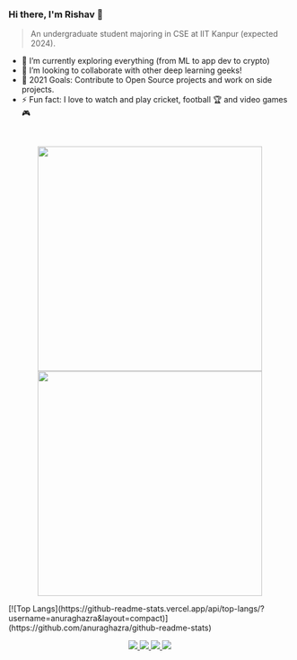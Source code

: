### Hi there, I'm Rishav 👋

>An undergraduate student majoring in CSE at IIT Kanpur (expected 2024).

- 🌱 I’m currently exploring everything (from ML to app dev to crypto)
- 👯 I’m looking to collaborate with other deep learning geeks!
- 🥅 2021 Goals: Contribute to Open Source projects and work on side projects.
- ⚡ Fun fact: I love to watch and play cricket, football 🏆 and video games 🎮

<br />

<!-- ### Languages and Tools:

<img align="left" alt="Visual Studio Code" width="26px" src="https://raw.githubusercontent.com/github/explore/80688e429a7d4ef2fca1e82350fe8e3517d3494d/topics/visual-studio-code/visual-studio-code.png" />
<img align="left" alt="HTML5" width="26px" src="https://raw.githubusercontent.com/github/explore/80688e429a7d4ef2fca1e82350fe8e3517d3494d/topics/html/html.png" />
<img align="left" alt="CSS3" width="26px" src="https://raw.githubusercontent.com/github/explore/80688e429a7d4ef2fca1e82350fe8e3517d3494d/topics/css/css.png" />
<img align="left" alt="Git" width="26px" src="https://raw.githubusercontent.com/github/explore/80688e429a7d4ef2fca1e82350fe8e3517d3494d/topics/git/git.png" />
<img align="left" alt="GitHub" width="26px" src="https://raw.githubusercontent.com/github/explore/78df643247d429f6cc873026c0622819ad797942/topics/github/github.png" />
<img align="left" alt="Terminal" width="26px" src="https://raw.githubusercontent.com/github/explore/80688e429a7d4ef2fca1e82350fe8e3517d3494d/topics/terminal/terminal.png" /> -->


<p align = "center">
  <img src = "https://github-readme-stats.vercel.app/api?username=ris27hav&show_icons=true&theme=bear" width = 400>
  <img src = "https://github-readme-streak-stats.herokuapp.com?user=ris27hav&theme=dark&hide_border=true" width = 400>
</p>
[![Top Langs](https://github-readme-stats.vercel.app/api/top-langs/?username=anuraghazra&layout=compact)](https://github.com/anuraghazra/github-readme-stats)

<p align="center">
 <a href="mailto:ris27hav@gmail.com">
 <img src="https://img.shields.io/badge/-Contact_Me-BC4E48?style=flat-square&logo=Gmail&logoColor=white&link=mailto:ris27hav@gmail.com" />
 </a>
 <a href="https://facebook.com/ris27hav">
 <img src="https://img.shields.io/badge/-Facebook-116BBC?style=flat-square&logo=Facebook&logoColor=white&link=https://facebook.com/ris27hav" /> 
 </a>
 <a href="https://www.linkedin.com/in/rishav-bikarwar-a697781ba/">
 <img src="https://img.shields.io/badge/-LinkedIn-blue?style=flat-square&logo=Linkedin&logoColor=white&link=https://www.linkedin.com/in/rishav-bikarwar-a697781ba/"  />
 </a>
 <a href="http://github.com/ris27hav">
 <img src="https://img.shields.io/github/followers/ris27hav?label=follow&style=social" />
 </a>
</p>
